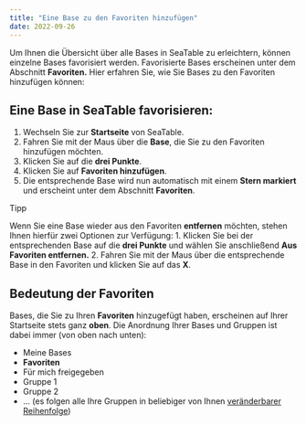 ```yaml
---
title: "Eine Base zu den Favoriten hinzufügen"
date: 2022-09-26
---
```


Um Ihnen die Übersicht über alle Bases in SeaTable zu erleichtern, können einzelne Bases favorisiert werden. Favorisierte Bases erscheinen unter dem Abschnitt **Favoriten.** Hier erfahren Sie, wie Sie Bases zu den Favoriten hinzufügen können:

## Eine Base in SeaTable favorisieren:

1. Wechseln Sie zur **Startseite** von SeaTable.
2. Fahren Sie mit der Maus über die **Base**, die Sie zu den Favoriten hinzufügen möchten.
3. Klicken Sie auf die **drei Punkte**.
4. Klicken Sie auf **Favoriten hinzufügen**.
5. Die entsprechende Base wird nun automatisch mit einem **Stern markiert** und erscheint unter dem Abschnitt **Favoriten**.

Tipp

Wenn Sie eine Base wieder aus den Favoriten **entfernen** möchten, stehen Ihnen hierfür zwei Optionen zur Verfügung: 1. Klicken Sie bei der entsprechenden Base auf die **drei Punkte** und wählen Sie anschließend **Aus Favoriten entfernen.** 2. Fahren Sie mit der Maus über die entsprechende Base in den Favoriten und klicken Sie auf das **X**.

## Bedeutung der Favoriten

Bases, die Sie zu Ihren **Favoriten** hinzugefügt haben, erscheinen auf Ihrer Startseite stets ganz **oben**. Die Anordnung Ihrer Bases und Gruppen ist dabei immer (von oben nach unten):

- Meine Bases
- **Favoriten**
- Für mich freigegeben
- Gruppe 1
- Gruppe 2
- ... (es folgen alle Ihre Gruppen in beliebiger von Ihnen [veränderbarer Reihenfolge](https://seatable.io/docs/arbeiten-mit-gruppen/die-reihenfolge-der-gruppen-aendern/))

